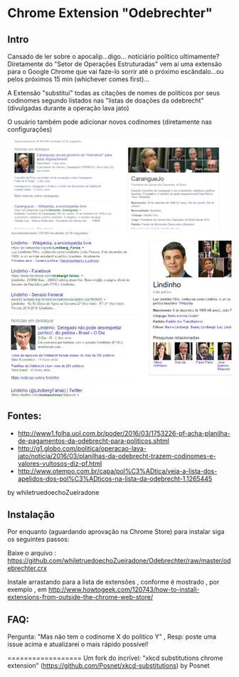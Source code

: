 Chrome Extension "Odebrechter"
==================


## Intro

Cansado de ler sobre o apocalip...digo... noticiário político ultimamente? 
Diretamente do "Setor de Operações Estruturadas" vem ai uma extensão para o Google Chrome que vai faze-lo sorrir até o próximo escândalo...ou pelos próximos 15 min (whichever comes first)...

A Extensão "substitui" todas as citações de nomes de politicos por seus codinomes segundo listados nas "listas de doações da odebrecht"  (divulgadas durante a operação lava jato)

O usuário também pode adicionar novos codinomes (diretamente nas configurações) 

![caranguejo](https://github.com/whiletruedoechoZueiradone/Odebrechter/raw/master/caranguejo.PNG)
![lindinho](https://github.com/whiletruedoechoZueiradone/Odebrechter/raw/master/lindinho.PNG)


## Fontes:

- http://www1.folha.uol.com.br/poder/2016/03/1753226-pf-acha-planilha-de-pagamentos-da-odebrecht-para-politicos.shtml
- http://g1.globo.com/politica/operacao-lava-jato/noticia/2016/03/planilhas-da-odebrecht-trazem-codinomes-e-valores-vultosos-diz-pf.html
- http://www.otempo.com.br/capa/pol%C3%ADtica/veja-a-lista-dos-apelidos-dos-pol%C3%ADticos-na-lista-da-odebrecht-1.1265445

by whiletruedoechoZueiradone

## Instalação

Por enquanto (aguardando aprovação na Chrome Store) para instalar siga os seguintes passos:

Baixe o arquivo : https://github.com/whiletruedoechoZueiradone/Odebrechter/raw/master/odebrechter.crx

Instale arrastando para a lista de extensões , conforme é mostrado , por exemplo , em http://www.howtogeek.com/120743/how-to-install-extensions-from-outside-the-chrome-web-store/

## FAQ:

Pergunta: "Mas não tem o codinome X do politico Y" , 
Resp: poste uma issue acima e atualizarei o mais rápido possível!

==================
Um fork do incrível:
"xkcd substitutions chrome extension" (https://github.com/Posnet/xkcd-substitutions) by Posnet

